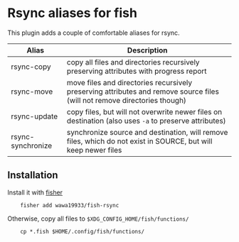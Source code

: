 # Rsync aliases for fish

This plugin adds a couple of comfortable aliases for rsync.

| **Alias** | **Description** |
| --------- | --------------- |
| rsync-copy | copy all files and directories recursively preserving attributes with progress report |
| rsync-move | move files and directories recursively preserving attributes and remove source files (will not remove directories though) |
| rsync-update | copy files, but will not overwrite newer files on destination (also uses `-a` to preserve attributes) |
| rsync-synchronize | synchronize source and destination, will remove files, which do not exist in SOURCE, but will keep newer files |

## Installation

Install it with [fisher](https://github.com/jorgebucaran/fisher)

        fisher add wawa19933/fish-rsync

Otherwise, copy all files to `$XDG_CONFIG_HOME/fish/functions/`

        cp *.fish $HOME/.config/fish/functions/

